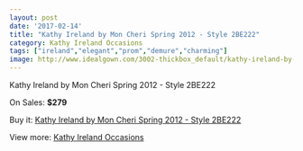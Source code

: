 ```yaml
---
layout: post
date: '2017-02-14'
title: "Kathy Ireland by Mon Cheri Spring 2012 - Style 2BE222"
category: Kathy Ireland Occasions
tags: ["ireland","elegant","prom","demure","charming"]
image: http://www.idealgown.com/3002-thickbox_default/kathy-ireland-by-mon-cheri-spring-2012-style-2be222.jpg
---
```

Kathy Ireland by Mon Cheri Spring 2012 - Style 2BE222

On Sales: **$279**
<a href="https://www.idealgown.com/en/kathy-ireland-occasions/1447-kathy-ireland-by-mon-cheri-spring-2012-style-2be222.html"><amp-img layout="responsive" width="600" height="600" src="//www.idealgown.com/3002-thickbox_default/kathy-ireland-by-mon-cheri-spring-2012-style-2be222.jpg" alt="Kathy Ireland by Mon Cheri Spring 2012 - Style 2BE222 0" /></a>

Buy it: [Kathy Ireland by Mon Cheri Spring 2012 - Style 2BE222](https://www.idealgown.com/en/kathy-ireland-occasions/1447-kathy-ireland-by-mon-cheri-spring-2012-style-2be222.html "Kathy Ireland by Mon Cheri Spring 2012 - Style 2BE222")

View more: [Kathy Ireland Occasions](https://www.idealgown.com/en/20-kathy-ireland-occasions "Kathy Ireland Occasions")